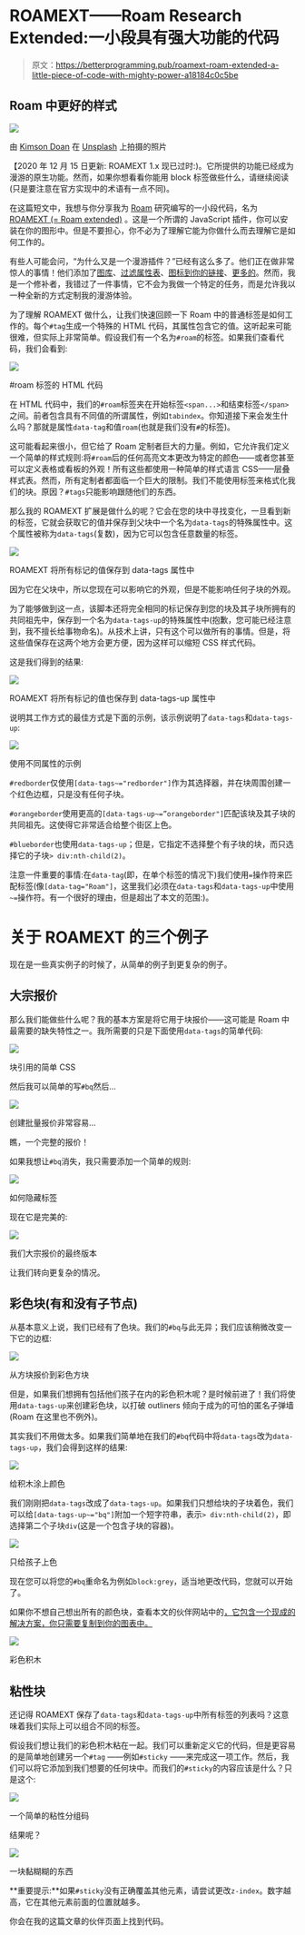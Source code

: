 # ROAMEXT——Roam Research Extended:一小段具有强大功能的代码

> 原文：<https://betterprogramming.pub/roamext-roam-extended-a-little-piece-of-code-with-mighty-power-a18184c0c5be>

## Roam 中更好的样式

![](img/f32bc7de6a99d9a66113c3354c7b8f45.png)

由 [Kimson Doan](https://unsplash.com/@kimsondoan?utm_source=medium&utm_medium=referral) 在 [Unsplash](https://unsplash.com?utm_source=medium&utm_medium=referral) 上拍摄的照片

【2020 年 12 月 15 日更新: ROAMEXT 1.x 现已过时:)。它所提供的功能已经成为漫游的原生功能。然而，如果你想看看你能用 block 标签做些什么，请继续阅读(只是要注意在官方实现中的术语有一点不同)。

在这篇短文中，我想与你分享我为 [Roam](https://roamresearch.com/) 研究编写的一小段代码，名为 [ROAMEXT (= Roam extended)](https://roamresearch.com/#/app/CatoMinor-public/page/QNv9d89RI) 。这是一个所谓的 JavaScript 插件，你可以安装在你的图形中。但是不要担心，你不必为了理解它能为你做什么而去理解它是如何工作的。

有些人可能会问，“为什么又是一个漫游插件？”已经有这么多了。他们正在做非常惊人的事情！他们添加了[图库](https://gist.github.com/thesved/6574586e102332ab4a010e3dfaa9c4e7)、[过滤属性表](https://twitter.com/shawnpmurphy8/status/1314877901297262593?s=20)、[图标到你的链接](https://twitter.com/mmuehlenstein/status/1299624448614715392?s=20)、[更多的](https://roamresearch.com/#/app/roam-tricks/page/pib_T24F4)。然而，我是一个修补者，我错过了一件事情，它不会为我做一个特定的任务，而是允许我以一种全新的方式定制我的漫游体验。

为了理解 ROAMEXT 做什么，让我们快速回顾一下 Roam 中的普通标签是如何工作的。每个`#tag`生成一个特殊的 HTML 代码，其属性包含它的值。这听起来可能很难，但实际上非常简单。假设我们有一个名为`#roam`的标签。如果我们查看代码，我们会看到:

![](img/9ab7301c9a4ab4e0fbf4c56d14fbc2f1.png)

#roam 标签的 HTML 代码

在 HTML 代码中，我们的`#roam`标签夹在开始标签`<span...>`和结束标签`</span>`之间。前者包含具有不同值的所谓属性，例如`tabindex`。你知道接下来会发生什么吗？那就是属性`data-tag`和值`roam`(也就是我们没有`#`的标签)。

这可能看起来很小，但它给了 Roam 定制者巨大的力量。例如，它允许我们定义一个简单的样式规则:将`#roam`后的任何高亮文本更改为特定的颜色——或者您甚至可以定义表格或看板的外观！所有这些都使用一种简单的样式语言 CSS——层叠样式表。然而，所有定制者都面临一个巨大的限制。我们不能使用标签来格式化我们的块。原因？`#tags`只能影响跟随他们的东西。

那么我的 ROAMEXT 扩展是做什么的呢？它会在您的块中寻找变化，一旦看到新的标签，它就会获取它的值并保存到父块中一个名为`data-tags`的特殊属性中。这个属性被称为`data-tags`(复数)，因为它可以包含任意数量的标签。

![](img/5e554c5f29f146cec5e61991b9a8aacb.png)

ROAMEXT 将所有标记的值保存到 data-tags 属性中

因为它在父块中，所以您现在可以影响它的外观，但是不能影响任何子块的外观。

为了能够做到这一点，该脚本还将完全相同的标记保存到您的块及其子块所拥有的共同祖先中，保存到一个名为`data-tags-up`的特殊属性中(抱歉，您可能已经注意到，我不擅长给事物命名)。从技术上讲，只有这个可以做所有的事情。但是，将这些值保存在这两个地方会更方便，因为这样可以缩短 CSS 样式代码。

这是我们得到的结果:

![](img/80176c94118c79f42afd02c7106225ae.png)

ROAMEXT 将所有标记的值也保存到 data-tags-up 属性中

说明其工作方式的最佳方式是下面的示例，该示例说明了`data-tags`和`data-tags-up`:

![](img/341f7e6b7262bf21dc2aede54ab70c5b.png)

使用不同属性的示例

`#redborder`仅使用`[data-tags~="redborder"]`作为其选择器，并在块周围创建一个红色边框，只是没有任何子块。

`#orangeborder`使用更高的`[data-tags-up~=”orangeborder"]`匹配该块及其子块的共同祖先。这使得它非常适合给整个街区上色。

`#blueborder`也使用`data-tags-up`；但是，它指定不选择整个有子块的块，而只选择它的子块`> div:nth-child(2)`。

注意一件重要的事情:在`data-tag`(即，在单个标签的情况下)我们使用`=`操作符来匹配标签(像`[data-tag="Roam"]`，这里我们必须在`data-tags`和`data-tags-up`中使用`~=`操作符。有一个很好的理由，但是超出了本文的范围:)。

# 关于 ROAMEXT 的三个例子

现在是一些真实例子的时候了，从简单的例子到更复杂的例子。

## 大宗报价

那么我们能做些什么呢？我的基本方案是将它用于块报价——这可能是 Roam 中最需要的缺失特性之一。我所需要的只是下面使用`data-tags`的简单代码:

![](img/cdbe501ae425413309677782169442f4.png)

块引用的简单 CSS

然后我可以简单的写`#bq`然后…

![](img/8107e2b1df4afb53d2ac13024f383578.png)

创建批量报价非常容易…

瞧，一个完整的报价！

如果我想让`#bq`消失，我只需要添加一个简单的规则:

![](img/a4c714f3e2cc726f2e24342e95363d17.png)

如何隐藏标签

现在它是完美的:

![](img/cde1a5b70109c60af6cb6d602ba29136.png)

我们大宗报价的最终版本

让我们转向更复杂的情况。

## 彩色块(有和没有子节点)

从基本意义上说，我们已经有了色块。我们的`#bq`与此无异；我们应该稍微改变一下它的边框:

![](img/dec1e8e4d459dfbca43a96d0db590176.png)

从方块报价到彩色方块

但是，如果我们想拥有包括他们孩子在内的彩色积木呢？是时候前进了！我们将使用`data-tags-up`来创建彩色块，以打破 outliners 倾向于成为的可怕的匿名子弹墙(Roam 在这里也不例外)。

其实我们不用做太多。如果我们简单地在我们的`#bq`代码中将`data-tags`改为`data-tags-up`，我们会得到这样的结果:

![](img/c32961d8f97faedd1fba550bcce99f97.png)

给积木涂上颜色

我们刚刚把`data-tags`改成了`data-tags-up`。如果我们只想给块的子块着色，我们可以给`[data-tags-up~="bq"]`附加一个短字符串，表示`> div:nth-child(2)`，即选择第二个子块`div`(这是一个包含子块的容器)。

![](img/cd77747d659c7259407bc6f632b04d7b.png)

只给孩子上色

现在您可以将您的`#bq`重命名为例如`block:grey`，适当地更改代码，您就可以开始了。

如果你不想自己想出所有的颜色块，查看本文的伙伴网站中的[，它包含一个现成的解决方案，你只需要复制到你的图表中。](https://roamresearch.com/#/app/CatoMinor-public/page/Hjcemzax9)

![](img/b9f2c4b97cb6f30403aa6e59dcd4e98e.png)

彩色积木

## 粘性块

还记得 ROAMEXT 保存了`data-tags`和`data-tags-up`中所有标签的列表吗？这意味着我们实际上可以组合不同的标签。

假设我们想让我们的彩色积木粘在一起。我们可以重新定义它的代码，但是更容易的是简单地创建另一个`#tag` ——例如`#sticky` ——来完成这一项工作。然后，我们可以将它添加到我们想要的任何块中。而我们的`#sticky`的内容应该是什么？只是这个:

![](img/a9b49273b24bdeb288dc24372888fa62.png)

一个简单的粘性分组码

结果呢？

![](img/97d0cc84c70a2f7357169b560be2fb51.png)

一块黏糊糊的东西

**重要提示:**如果`#sticky`没有正确覆盖其他元素，请尝试更改`z-index`。数字越高，它在其他元素前面的位置就越多。

你会在我的这篇文章的伙伴页面上找到代码。